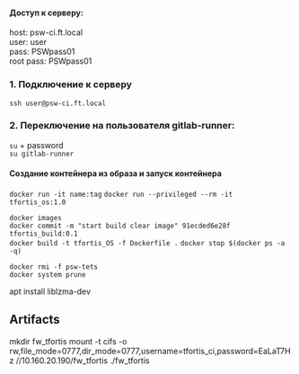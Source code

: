 #### Доступ к серверу:
host: psw-ci.ft.local  
user: user  
pass: PSWpass01  
root pass: PSWpass01  

### 1. Подключение к серверу  
`ssh user@psw-ci.ft.local`

### 2. Переключение на пользователя gitlab-runner:
`su` + password  
`su gitlab-runner` 

#### Создание контейнера из образа и запуск контейнера
`docker run -it name:tag` 
`docker run --privileged --rm -it tfortis_os:1.0`

`docker images`  
`docker commit -m "start build clear image" 91ecded6e28f tfortis_build:0.1`  
`docker build -t tfortis_OS -f Dockerfile .` 
`docker stop $(docker ps -a -q)`   

`docker rmi -f psw-tets`  
`docker system prune`

apt install liblzma-dev

## Artifacts
mkdir fw_tfortis
mount -t cifs -o rw,file_mode=0777,dir_mode=0777,username=tfortis_ci,password=EaLaT7Hz //10.160.20.190/fw_tfortis ./fw_tfortis



